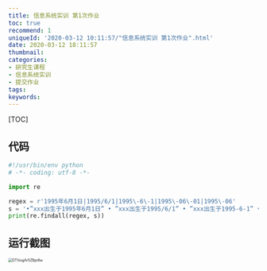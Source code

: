 ```yaml
---
title: 信息系统实训 第1次作业
toc: true
recommend: 1
uniqueId: '2020-03-12 10:11:57/"信息系统实训 第1次作业".html'
date: 2020-03-12 18:11:57
thumbnail:
categories:
- 研究生课程
- 信息系统实训
- 提交作业
tags:
keywords:
---
```


[TOC]

<!--more-->

## 代码

```python
#!/usr/bin/env python
# -*- coding: utf-8 -*-

import re

regex = r'1995年6月1日|1995/6/1|1995\-6\-1|1995\-06\-01|1995\-06'
s = '•”xxx出生于1995年6月1日” • ”xxx出生于1995/6/1” • ”xxx出生于1995-6-1” • ”xxx出生于1995-06-01” • ”xxx出生于1995-06”'
print(re.findall(regex, s))

```



## 运行截图

<img src="https://i.loli.net/2020/03/12/DTVoqjAr5ZBpt8w.png" alt="DTVoqjAr5ZBpt8w" style="zoom:50%;" />
